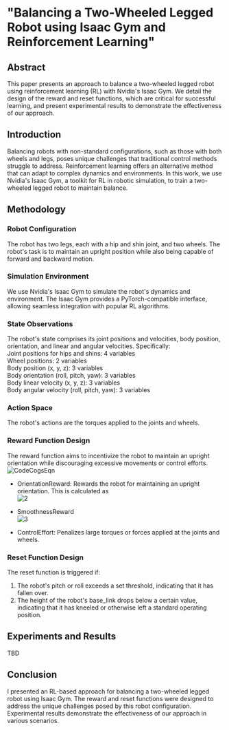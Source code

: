 
# "Balancing a Two-Wheeled Legged Robot using Isaac Gym and Reinforcement Learning"
## Abstract
This paper presents an approach to balance a two-wheeled legged robot using reinforcement learning (RL) with Nvidia's Isaac Gym. We detail the design of the reward and reset functions, which are critical for successful learning, and present experimental results to demonstrate the effectiveness of our approach.

## Introduction
Balancing robots with non-standard configurations, such as those with both wheels and legs, poses unique challenges that traditional control methods struggle to address. Reinforcement learning offers an alternative method that can adapt to complex dynamics and environments. In this work, we use Nvidia's Isaac Gym, a toolkit for RL in robotic simulation, to train a two-wheeled legged robot to maintain balance.

## Methodology
### Robot Configuration
The robot has two legs, each with a hip and shin joint, and two wheels. The robot's task is to maintain an upright position while also being capable of forward and backward motion.

### Simulation Environment
We use Nvidia's Isaac Gym to simulate the robot's dynamics and environment. The Isaac Gym provides a PyTorch-compatible interface, allowing seamless integration with popular RL algorithms.

### State Observations
The robot's state comprises its joint positions and velocities, body position, orientation, and linear and angular velocities. Specifically:
<br/>
Joint positions for hips and shins: 4 variables<br/>
Wheel positions: 2 variables<br/>
Body position (x, y, z): 3 variables<br/>
Body orientation (roll, pitch, yaw): 3 variables<br/>
Body linear velocity (x, y, z): 3 variables<br/>
Body angular velocity (roll, pitch, yaw): 3 variables

### Action Space
The robot's actions are the torques applied to the joints and wheels.

### Reward Function Design
The reward function aims to incentivize the robot to maintain an upright orientation while discouraging excessive movements or control efforts.<br/>
![CodeCogsEqn](https://github.com/jaykorea/isaac_gym_legged_bot/assets/95605860/b4d9abf2-e867-4ea3-ac50-362673a0276f)

* OrientationReward: Rewards the robot for maintaining an upright orientation. This is calculated as<br/>
 ![2](https://github.com/jaykorea/isaac_gym_legged_bot/assets/95605860/985741a5-8797-465f-b65a-f9553cd1427f)

* SmoothnessReward<br/>
![3](https://github.com/jaykorea/isaac_gym_legged_bot/assets/95605860/f67621d2-f270-4294-87d9-05566af0e3b4)

* ControlEffort: Penalizes large torques or forces applied at the joints and wheels.

### Reset Function Design
The reset function is triggered if:

1. The robot's pitch or roll exceeds a set threshold, indicating that it has fallen over.
2. The height of the robot's base_link drops below a certain value, indicating that it has kneeled or otherwise left a standard operating position.

## Experiments and Results
TBD

## Conclusion
I presented an RL-based approach for balancing a two-wheeled legged robot using Isaac Gym. The reward and reset functions were designed to address the unique challenges posed by this robot configuration. Experimental results demonstrate the effectiveness of our approach in various scenarios.
